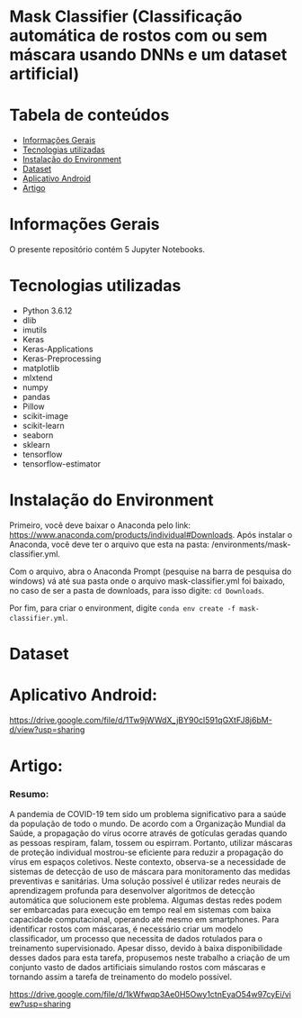 # Mask Classifier (Classificação automática de rostos com ou sem máscara usando DNNs e um dataset artificial)

# Tabela de conteúdos
* [Informações Gerais](#informações-gerais)
* [Tecnologias utilizadas](#tecnologias-utilizadas)
* [Instalação do Environment](#instalação-do-environment)
* [Dataset](#dataset)
* [Aplicativo Android](#aplicativo-android)
* [Artigo](#artigo)

# Informações Gerais
O presente repositório contém 5 Jupyter Notebooks.

# Tecnologias utilizadas
* Python 3.6.12
* dlib
* imutils
* Keras
* Keras-Applications
* Keras-Preprocessing
* matplotlib
* mlxtend
* numpy
* pandas
* Pillow
* scikit-image
* scikit-learn
* seaborn
* sklearn
* tensorflow
* tensorflow-estimator

# Instalação do Environment

Primeiro, você deve baixar o Anaconda pelo link: https://www.anaconda.com/products/individual#Downloads. Após instalar o Anaconda, você deve ter o arquivo que esta na pasta: /environments/mask-classifier.yml.

Com o arquivo, abra o Anaconda Prompt (pesquise na barra de pesquisa do windows) vá até sua pasta onde o arquivo mask-classifier.yml foi baixado, no caso de ser a pasta de downloads, para isso digite: ```cd Downloads```.

Por fim, para criar o environment, digite ```conda env create -f mask-classifier.yml```.

# Dataset

# Aplicativo Android:
https://drive.google.com/file/d/1Tw9jWWdX_jBY90cl591qGXtFJ8j6bM-d/view?usp=sharing

# Artigo:

### Resumo:  

A pandemia de COVID-19 tem sido um problema significativo para a saúde da população de todo o mundo. De acordo com a Organização Mundial da Saúde, a propagação do vírus ocorre através de gotículas geradas quando as pessoas respiram, falam, tossem ou espirram. Portanto, utilizar máscaras de proteção individual mostrou-se eficiente para reduzir a propagação do vírus em espaços coletivos. Neste contexto, observa-se a necessidade de sistemas de detecção de uso de máscara para monitoramento das medidas preventivas e sanitárias. Uma solução possível é utilizar redes neurais de aprendizagem profunda para desenvolver algoritmos de detecção automática que solucionem este problema. Algumas destas redes podem ser embarcadas para execução em tempo real em sistemas com baixa capacidade computacional, operando até mesmo em smartphones. Para identificar rostos com máscaras, é necessário criar um modelo classificador, um processo que necessita de dados rotulados para o treinamento supervisionado. Apesar disso, devido à baixa disponibilidade desses dados para esta tarefa, propusemos neste trabalho a criação de um conjunto vasto de dados artificiais simulando rostos com máscaras e tornando assim a tarefa de treinamento do modelo possível.

https://drive.google.com/file/d/1kWfwqp3Ae0H5Owy1ctnEyaO54w97cyEi/view?usp=sharing
